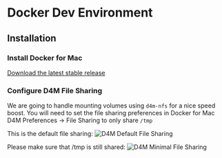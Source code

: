 # Docker Dev Environment

## Installation

### Install Docker for Mac

[Download the latest stable release](https://download.docker.com/mac/stable/Docker.dmg)

### Configure D4M File Sharing

We are going to handle mounting volumes using `d4m-nfs` for a nice speed boost. You will need to set the file sharing preferences in Docker for Mac D4M Preferences -> File Sharing to only share `/tmp`

This is the default file sharing:
![D4M Default File Sharing](d4m-nfs/examples/img/d4m-default-file-sharing.png?raw=true "D4M Default File Sharing")

Please make sure that /tmp is still shared:
![D4M Minimal File Sharing](d4m-nfs/examples/img/d4m-min-file-sharing.png?raw=true "D4M Minimal File Sharing")